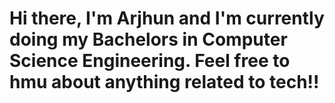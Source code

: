 # Hi there, I'm Arjhun and I'm currently doing my Bachelors in Computer Science Engineering. Feel free to hmu about anything related to tech!!


